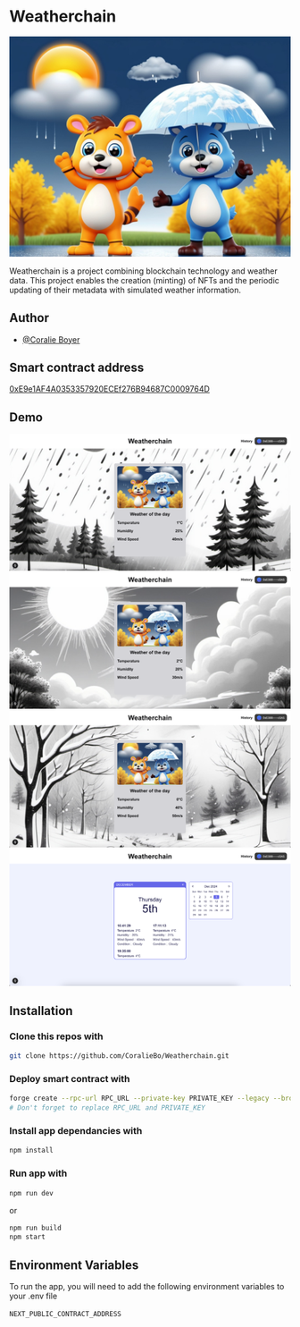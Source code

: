 
# Weatherchain

![Logo](./app/src/app/images/logo.jpg)

Weatherchain is a project combining blockchain technology and weather data. This project enables the creation (minting) of NFTs and the periodic updating of their metadata with simulated weather information.

## Author

- [@Coralie Boyer](https://github.com/coralieBo)

## Smart contract address
[0xE9e1AF4A0353357920ECEf276B94687C0009764D](https://testnet.snowtrace.io/address/0xE9e1AF4A0353357920ECEf276B94687C0009764D)

## Demo

![HomeRain](./demo/rain.png)
![HomeSun](./demo/sun.png)
![HomeSnow](./demo/snow.png)
![History](./demo/history.png)

## Installation

### Clone this repos with

```bash
git clone https://github.com/CoralieBo/Weatherchain.git
```

### Deploy smart contract with
```bash
forge create --rpc-url RPC_URL --private-key PRIVATE_KEY --legacy --broadcast  Weather
# Don't forget to replace RPC_URL and PRIVATE_KEY
```

### Install app dependancies with
```bash
npm install
```

### Run app with
```bash
npm run dev
```
or
```bash
npm run build
npm start
```

## Environment Variables

To run the app, you will need to add the following environment variables to your .env file

`NEXT_PUBLIC_CONTRACT_ADDRESS`

